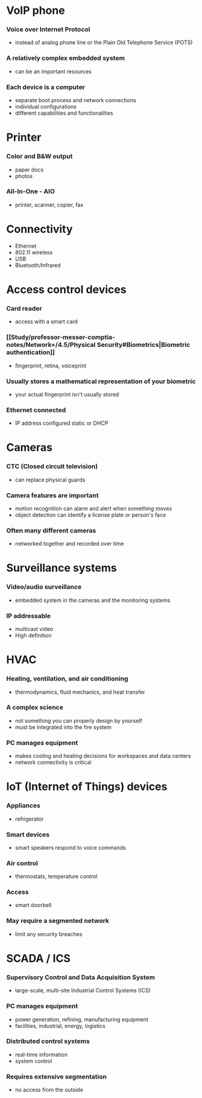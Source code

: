 # VoIP phone
### Voice over Internet Protocol
- instead of analog phone line or the Plain Old Telephone Service (POTS)
### A relatively complex embedded system
- can be an important resources
### Each device is a computer
- separate boot process and network connections
- individual configurations
- different capabilities and functionalities
# Printer
### Color and B&W output
- paper docs
- photos
### All-In-One - AIO
- printer, scanner, copier, fax
# Connectivity
- Ethernet
- 802.11 wireless
- USB
- Bluetooth/Infrared
# Access control devices
### Card reader
- access with a smart card
### [[Study/professor-messer-comptia-notes/Network+/4.5/Physical Security#Biometrics|Biometric authentication]]
- fingerprint, retina, voiceprint
### Usually stores a mathematical representation of your biometric
- your actual fingerprint isn't usually stored
### Ethernet connected
- IP address configured static or DHCP
# Cameras
### CTC (Closed circuit television)
- can replace physical guards
### Camera features are important
- motion recognition can alarm and alert when something moves
- object detection can identify a license plate or person's face
### Often many different cameras
- networked together and recorded over time
# Surveillance systems
### Video/audio surveillance
- embedded system in the cameras and the monitoring systems
### IP addressable
- multicast video
- High definition
# HVAC
### Heating, ventilation, and air conditioning
- thermodynamics, fluid mechanics, and heat transfer
### A complex science
- not something you can properly design by yourself
- must be integrated into the fire system
### PC manages equipment
- makes cooling and heating decisions for workspaces and data centers
- network connectivity is critical
# IoT (Internet of Things) devices
### Appliances
- refrigerator
### Smart devices
- smart speakers respond to voice commands
### Air control
- thermostats, temperature control
### Access
- smart doorbell
### May require a segmented network
- limit any security breaches
# SCADA / ICS
###  Supervisory Control and Data Acquisition System
- large-scale, multi-site Industrial Control Systems (ICS)
### PC manages equipment
- power generation, refining, manufacturing equipment
- facilities, industrial, energy, logistics
### Distributed control systems
- real-time information
- system control
### Requires extensive segmentation
- no access from the outside